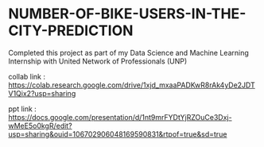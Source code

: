 # NUMBER-OF-BIKE-USERS-IN-THE-CITY-PREDICTION


Completed this project as part of my Data Science and Machine Learning Internship with United Network of Professionals (UNP)







collab link : https://colab.research.google.com/drive/1xjd_mxaaPADKwR8rAk4yDe2JDTV1Qix2?usp=sharing 



ppt link : https://docs.google.com/presentation/d/1nt9mrFYDtYjRZOuCe3Dxj-wMeE5o0kgR/edit?usp=sharing&ouid=106702906048169590831&rtpof=true&sd=true
   
